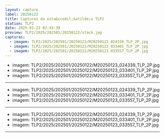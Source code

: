 ```yaml
---
layout: capture
label: 20250122
title: Capturas da esta&ccedil;&atilde;o TLP2
station: TLP2
date: 2025-01-23 02:43:39
preview: TLP2/2025/202501/20250122/stack.jpg
capturas:
  - imagem: TLP2/2025/202501/20250122/M20250123_024339_TLP_2P.jpg
  - imagem: TLP2/2025/202501/20250122/M20250123_033401_TLP_2P.jpg
  - imagem: TLP2/2025/202501/20250122/M20250123_033557_TLP_2P.jpg
---
```

  - imagem: TLP2/2025/202501/20250122/M20250123_024339_TLP_2P.jpg
  - imagem: TLP2/2025/202501/20250122/M20250123_033401_TLP_2P.jpg
  - imagem: TLP2/2025/202501/20250122/M20250123_033557_TLP_2P.jpg
---
  - imagem: TLP2/2025/202501/20250122/M20250123_024339_TLP_2P.jpg
  - imagem: TLP2/2025/202501/20250122/M20250123_033401_TLP_2P.jpg
  - imagem: TLP2/2025/202501/20250122/M20250123_033557_TLP_2P.jpg
---
  - imagem: TLP2/2025/202501/20250122/M20250123_024339_TLP_2P.jpg
  - imagem: TLP2/2025/202501/20250122/M20250123_033401_TLP_2P.jpg
  - imagem: TLP2/2025/202501/20250122/M20250123_033557_TLP_2P.jpg
---
